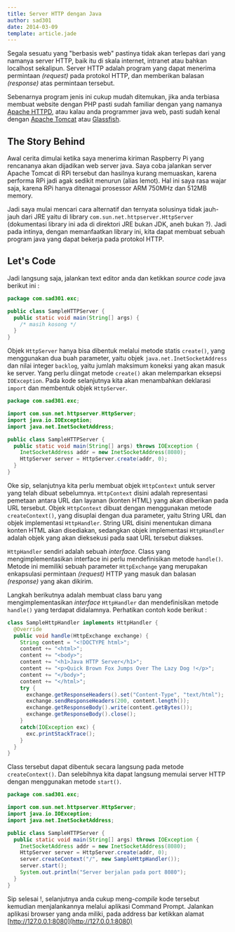 ```yaml
---
title: Server HTTP dengan Java
author: sad301
date: 2014-03-09
template: article.jade
---
```


Segala sesuatu yang "berbasis web" pastinya tidak akan terlepas dari yang namanya server HTTP, baik itu di skala internet, intranet atau bahkan localhost sekalipun. Server HTTP adalah program yang dapat menerima permintaan _(request)_ pada protokol HTTP, dan memberikan balasan _(response)_ atas permintaan tersebut.

<span class="more"></span>

Sebenarnya program jenis ini cukup mudah ditemukan, jika anda terbiasa membuat website dengan PHP pasti sudah familiar dengan yang namanya [Apache HTTPD](http://httpd.apache.org/), atau kalau anda programmer java web, pasti sudah kenal dengan [Apache Tomcat](http://tomcat.apache.org/) atau [Glassfish](https://glassfish.java.net/).

## The Story Behind

Awal cerita dimulai ketika saya menerima kiriman Raspberry Pi yang rencananya akan dijadikan web server java. Saya coba jalankan server Apache Tomcat di RPi tersebut dan hasilnya kurang memuaskan, karena performa RPi jadi agak sedikit menurun (alias lemot). Hal ini saya rasa wajar saja, karena RPi hanya ditenagai prosessor ARM 750MHz dan 512MB memory.

Jadi saya mulai mencari cara alternatif dan ternyata solusinya tidak jauh-jauh dari JRE yaitu di library `com.sun.net.httpserver.HttpServer` (dokumentasi library ini ada di direktori JRE bukan JDK, aneh bukan ?). Jadi pada intinya, dengan memanfaatkan library ini, kita dapat membuat sebuah program java yang dapat bekerja pada protokol HTTP.

## Let's Code

Jadi langsung saja, jalankan text editor anda dan ketikkan _source code_ java berikut ini :

```java
package com.sad301.exc;

public class SampleHTTPServer {
  public static void main(String[] args) {
    /* masih kosong */
  }
}
```

Objek `HttpServer` hanya bisa dibentuk melalui metode statis `create()`, yang menggunakan dua buah parameter, yaitu objek `java.net.InetSocketAddress` dan nilai integer `backlog`, yaitu jumlah maksimum koneksi yang akan masuk ke server. Yang perlu diingat metode `create()` akan melemparkan eksepsi `IOException`. Pada kode selanjutnya kita akan menambahkan deklarasi `import` dan membentuk objek `HttpServer`.

```java
package com.sad301.exc;

import com.sun.net.httpserver.HttpServer;
import java.io.IOException;
import java.net.InetSocketAddress;

public class SampleHTTPServer {
  public static void main(String[] args) throws IOException {
    InetSocketAddress addr = new InetSocketAddress(8080);
    HttpServer server = HttpServer.create(addr, 0);
  }
}
```

Oke sip, selanjutnya kita perlu membuat objek `HttpContext` untuk server yang telah dibuat sebelumnya. `HttpContext` disini adalah representasi pemetaan antara URL dan layanan (konten HTML) yang akan diberikan pada URL tersebut. Objek `HttpContext` dibuat dengan menggunakan metode `createContext()`, yang disuplai dengan dua parameter, yaitu String URL dan objek implementasi `HttpHandler`. String URL disini menentukan dimana konten HTML akan disediakan, sedangkan objek implementasi `HttpHandler` adalah objek yang akan dieksekusi pada saat URL tersebut diakses.

`HttpHandler` sendiri adalah sebuah _interface_. Class yang mengimplementasikan interface ini perlu mendefinisikan metode `handle()`. Metode ini memiliki sebuah parameter `HttpExchange` yang merupakan enkapsulasi permintaan _(request)_ HTTP yang masuk dan balasan _(response)_ yang akan dikirim.

Langkah berikutnya adalah membuat class baru yang mengimplementasikan _interface_ `HttpHandler` dan mendefinisikan metode `handle()` yang terdapat didalamnya. Perhatikan contoh kode berikut :

```java
class SampleHttpHandler implements HttpHandler {
  @Override
  public void handle(HttpExchange exchange) {
    String content = "<!DOCTYPE html>";
    content += "<html>";
    content += "<body>";
    content += "<h1>Java HTTP Server</h1>";
    content += "<p>Quick Brown Fox Jumps Over The Lazy Dog !</p>";
    content += "</body>";
    content += "</html>";
    try {
      exchange.getResponseHeaders().set("Content-Type", "text/html");
      exchange.sendResponseHeaders(200, content.length());
      exchange.getResponseBody().write(content.getBytes());
      exchange.getResponseBody().close();
    }
    catch(IOException exc) {
      exc.printStackTrace();
    }
  }
}
```

Class tersebut dapat dibentuk secara langsung pada metode `createContext()`. Dan selebihnya kita dapat langsung memulai server HTTP dengan menggunakan metode `start()`.

```java
package com.sad301.exc;

import com.sun.net.httpserver.HttpServer;
import java.io.IOException;
import java.net.InetSocketAddress;

public class SampleHTTPServer {
  public static void main(String[] args) throws IOException {
    InetSocketAddress addr = new InetSocketAddress(8080);
    HttpServer server = HttpServer.create(addr, 0);
    server.createContext("/", new SampleHttpHandler());
    server.start();
    System.out.println("Server berjalan pada port 8080");
  }
}
```

Sip selesai !, selanjutnya anda cukup meng-_compile_ kode tersebut kemudian menjalankannya melalui aplikasi Command Prompt. Jalankan aplikasi browser yang anda miliki, pada address bar ketikkan alamat [http://127.0.0.1:8080](http://127.0.0.1:8080)